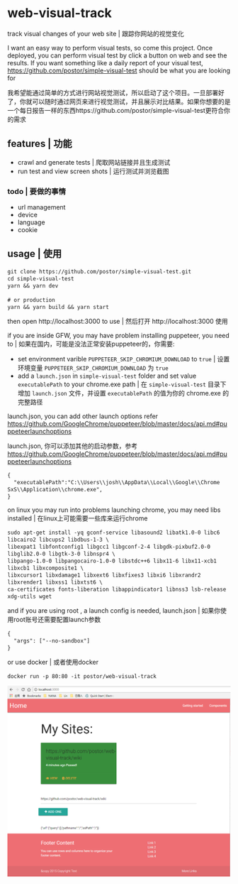 # web-visual-track

track visual changes of your web site | 跟踪你网站的视觉变化

I want an easy way to perform visual tests, so come this project. Once deployed, you can perform visual test by click a button on web and see the results. If you want something like a daily report of your visual test, https://github.com/postor/simple-visual-test should be what you are looking for

我希望能通过简单的方式进行网站视觉测试，所以启动了这个项目。一旦部署好了，你就可以随时通过网页来进行视觉测试，并且展示对比结果。如果你想要的是一个每日报告一样的东西https://github.com/postor/simple-visual-test更符合你的需求

## features | 功能

- crawl and generate tests | 爬取网站链接并且生成测试
- run test and view screen shots | 运行测试并浏览截图

### todo | 要做的事情

- url management
- device
- language
- cookie

## usage | 使用

```
git clone https://github.com/postor/simple-visual-test.git
cd simple-visual-test
yarn && yarn dev

# or production 
yarn && yarn build && yarn start
```

then open http://localhost:3000 to use | 然后打开 http://localhost:3000 使用

if you are inside GFW, you may have problem installing puppeteer, you need to | 如果在国内，可能是没法正常安装puppeteer的，你需要:

- set environment varible  `PUPPETEER_SKIP_CHROMIUM_DOWNLOAD` to `true` | 设置环境变量 `PUPPETEER_SKIP_CHROMIUM_DOWNLOAD` 为 `true`
- add a `launch.json` in `simple-visual-test` folder and set value `executablePath` to your chrome.exe path | 在 `simple-visual-test` 目录下增加 `launch.json` 文件，并设置 `executablePath` 的值为你的 chrome.exe 的完整路径

launch.json, you can add other launch options refer https://github.com/GoogleChrome/puppeteer/blob/master/docs/api.md#puppeteerlaunchoptions 

launch.json, 你可以添加其他的启动参数，参考 https://github.com/GoogleChrome/puppeteer/blob/master/docs/api.md#puppeteerlaunchoptions 

```
{
  "executablePath":"C:\\Users\\josh\\AppData\\Local\\Google\\Chrome SxS\\Application\\chrome.exe",
}
```

on linux you may run into problems launching chrome, you may need libs installed | 在linux上可能需要一些库来运行chrome

```
sudo apt-get install -yq gconf-service libasound2 libatk1.0-0 libc6 libcairo2 libcups2 libdbus-1-3 \
libexpat1 libfontconfig1 libgcc1 libgconf-2-4 libgdk-pixbuf2.0-0 libglib2.0-0 libgtk-3-0 libnspr4 \
libpango-1.0-0 libpangocairo-1.0-0 libstdc++6 libx11-6 libx11-xcb1 libxcb1 libxcomposite1 \
libxcursor1 libxdamage1 libxext6 libxfixes3 libxi6 libxrandr2 libxrender1 libxss1 libxtst6 \
ca-certificates fonts-liberation libappindicator1 libnss3 lsb-release xdg-utils wget
```

and if you are using root , a launch config is needed, launch.json | 如果你使用root账号还需要配置launch参数

```
{
  "args": ["--no-sandbox"]
}
```

or use docker | 或者使用docker

```
docker run -p 80:80 -it postor/web-visual-track
```

![screenshot](./screenshot.png)
